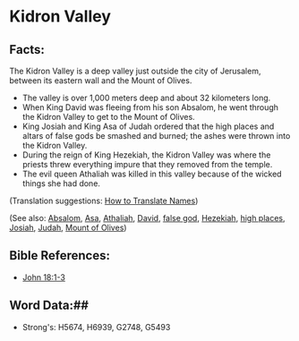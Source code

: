 # Kidron Valley #

## Facts: ##

The Kidron Valley is a deep valley just outside the city of Jerusalem, between its eastern wall and the Mount of Olives.

* The valley is over 1,000 meters deep and about 32 kilometers long.
* When King David was fleeing from his son Absalom, he went through the Kidron Valley to get to the Mount of Olives.
* King Josiah and King Asa of Judah ordered that the high places and altars of false gods be smashed and burned; the ashes were thrown into the Kidron Valley.
* During the reign of King Hezekiah, the Kidron Valley was where the priests threw everything impure that they removed from the temple.
* The evil queen Athaliah was killed in this valley because of the wicked things she had done.

(Translation suggestions: [How to Translate Names](rc://en/ta/man/translate/translate-names))

(See also: [Absalom](absalom.md), [Asa](asa.md), [Athaliah](athaliah.md), [David](david.md), [false god](../kt/falsegod.md), [Hezekiah](hezekiah.md), [high places](../other/highplaces.md), [Josiah](josiah.md), [Judah](kingdomofjudah.md), [Mount of Olives](mountofolives.md))

## Bible References: ##

* [John 18:1-3](rc://en/tn/help/jhn/18/01)

## Word Data:##

* Strong's: H5674, H6939, G2748, G5493

